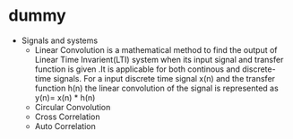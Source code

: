 # dummy
* Signals and systems
  * Linear Convolution is a mathematical method to find the output of Linear Time Invarient(LTI) system when its input signal and transfer function is given .It is applicable for both continous and discrete-time signals. For a input discrete time signal x(n) and the transfer function h(n) the linear convolution of the signal is represented as
y(n)= x(n) * h(n)
  * Circular Convolution
  * Cross Correlation
  * Auto Correlation
